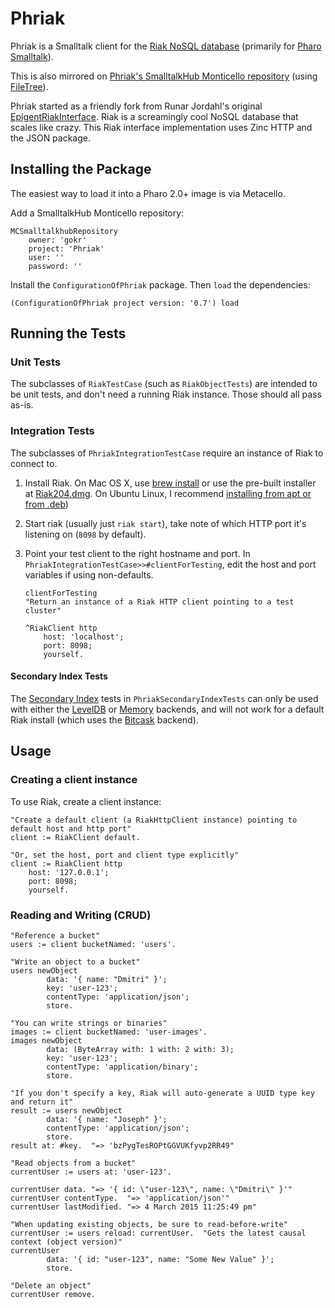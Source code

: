 # Phriak
Phriak is a Smalltalk client for the [Riak NoSQL database](http://basho.com/riak/) (primarily for [Pharo Smalltalk](http://pharo.org/)).

This is also mirrored on [Phriak's SmalltalkHub Monticello repository](http://smalltalkhub.com/#!/~gokr/Phriak) (using [FileTree](https://github.com/dalehenrich/filetree)).

Phriak started as a friendly fork from Runar Jordahl's original [EpigentRiakInterface](http://blog.epigent.com/2011/03/riak-interface-for-pharo-smalltalk.html). Riak is a screamingly cool NoSQL database that scales like crazy. This Riak interface implementation uses Zinc HTTP and the JSON package.

## Installing the Package
The easiest way to load it into a Pharo 2.0+ image is via Metacello.

Add a SmalltalkHub Monticello repository:

```smalltalk
MCSmalltalkhubRepository
	owner: 'gokr'
	project: 'Phriak'
	user: ''
	password: ''
```

Install the ```ConfigurationOfPhriak``` package. Then ```load``` the dependencies:

```smalltalk
(ConfigurationOfPhriak project version: '0.7') load
```

## Running the Tests
### Unit Tests
The subclasses of ```RiakTestCase``` (such as ```RiakObjectTests```) are intended to be 
unit tests, and don't need a running Riak instance. Those should all pass as-is.

### Integration Tests
The subclasses of ```PhriakIntegrationTestCase``` require an instance of Riak to connect to.

1. Install Riak. On Mac OS X, use [brew install](http://docs.basho.com/riak/latest/ops/building/installing/mac-osx/#Homebrew) or use the pre-built installer at [Riak204.dmg](http://basho.s3.amazonaws.com/Riak204.dmg). On Ubuntu Linux, I recommend [installing from apt or from .deb](http://docs.basho.com/riak/latest/ops/building/installing/debian-ubuntu/))
2. Start riak (usually just ```riak start```), take note of which HTTP port it's listening on (```8098``` by default).
3. Point your test client to the right hostname and port. In ```PhriakIntegrationTestCase>>#clientForTesting```, edit the host and port variables if using non-defaults.

    ```smalltalk
    clientForTesting	"Return an instance of a Riak HTTP client pointing to a test cluster"		^RiakClient http		host: 'localhost';		port: 8098;		yourself.	```
#### Secondary Index Tests
The [Secondary Index](http://docs.basho.com/riak/latest/dev/using/2i/) tests in ```PhriakSecondaryIndexTests``` can only be used with either the [LevelDB](http://docs.basho.com/riak/latest/ops/advanced/backends/leveldb/) or [Memory](http://docs.basho.com/riak/latest/ops/advanced/backends/memory/) backends, and will not work for a default Riak install (which uses the [Bitcask](http://docs.basho.com/riak/latest/ops/advanced/backends/bitcask/) backend).

## Usage
### Creating a client instance
To use Riak, create a client instance:

```smalltalk
"Create a default client (a RiakHttpClient instance) pointing to default host and http port"client := RiakClient default."Or, set the host, port and client type explicitly"client := RiakClient http	host: '127.0.0.1';	port: 8098;	yourself.
```
### Reading and Writing (CRUD)
```smalltalk"Reference a bucket"users := client bucketNamed: 'users'.

"Write an object to a bucket"users newObject		data: '{ name: "Dmitri" }';		key: 'user-123';		contentType: 'application/json';		store.
"You can write strings or binaries"images := client bucketNamed: 'user-images'.
images newObject		data: (ByteArray with: 1 with: 2 with: 3);		key: 'user-123';		contentType: 'application/binary';		store."If you don't specify a key, Riak will auto-generate a UUID type key and return it"
result := users newObject		data: '{ name: "Joseph" }';		contentType: 'application/json';		store.
result at: #key.  "=> 'bzPygTesROPtGGVUKfyvp2RR49"
"Read objects from a bucket"
currentUser := users at: 'user-123'.

currentUser data. "=> '{ id: \"user-123\", name: \"Dmitri\" }'"
currentUser contentType.  "=> 'application/json'"
currentUser lastModified. "=> 4 March 2015 11:25:49 pm"

"When updating existing objects, be sure to read-before-write"
currentUser := users reload: currentUser.  "Gets the latest causal context (object version)"
currentUser 
		data: '{ id: "user-123", name: "Some New Value" }';
		store.

"Delete an object"
currentUser remove.```
